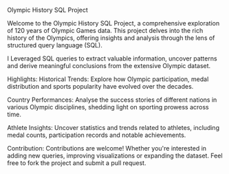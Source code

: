 Olympic History SQL Project

Welcome to the Olympic History SQL Project, a comprehensive exploration of 120 years of Olympic Games data. This project delves into the rich history of the Olympics, offering insights and analysis through the lens of structured query language (SQL).

I Leveraged SQL queries to extract valuable information, uncover patterns and derive meaningful conclusions from the extensive Olympic dataset.

Highlights:
Historical Trends: Explore how Olympic participation, medal distribution and sports popularity have evolved over the decades.

Country Performances: Analyse the success stories of different nations in various Olympic disciplines, shedding light on sporting prowess across time.

Athlete Insights: Uncover statistics and trends related to athletes, including medal counts, participation records and notable achievements.

Contribution:
Contributions are welcome! Whether you're interested in adding new queries, improving visualizations or expanding the dataset. Feel free to fork the project and submit a pull request.
